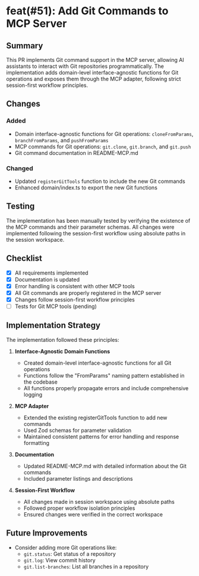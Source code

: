 # feat(#51): Add Git Commands to MCP Server

## Summary

This PR implements Git command support in the MCP server, allowing AI assistants to interact with Git repositories programmatically. The implementation adds domain-level interface-agnostic functions for Git operations and exposes them through the MCP adapter, following strict session-first workflow principles.

## Changes

### Added

- Domain interface-agnostic functions for Git operations: `cloneFromParams`, `branchFromParams`, and `pushFromParams`
- MCP commands for Git operations: `git.clone`, `git.branch`, and `git.push`
- Git command documentation in README-MCP.md

### Changed

- Updated `registerGitTools` function to include the new Git commands
- Enhanced domain/index.ts to export the new Git functions

## Testing

The implementation has been manually tested by verifying the existence of the MCP commands and their parameter schemas. All changes were implemented following the session-first workflow using absolute paths in the session workspace.

## Checklist

- [x] All requirements implemented
- [x] Documentation is updated
- [x] Error handling is consistent with other MCP tools
- [x] All Git commands are properly registered in the MCP server
- [x] Changes follow session-first workflow principles
- [ ] Tests for Git MCP tools (pending)

## Implementation Strategy

The implementation followed these principles:

1. **Interface-Agnostic Domain Functions**

   - Created domain-level interface-agnostic functions for all Git operations
   - Functions follow the "FromParams" naming pattern established in the codebase
   - All functions properly propagate errors and include comprehensive logging

2. **MCP Adapter**

   - Extended the existing registerGitTools function to add new commands
   - Used Zod schemas for parameter validation
   - Maintained consistent patterns for error handling and response formatting

3. **Documentation**
   - Updated README-MCP.md with detailed information about the Git commands
   - Included parameter listings and descriptions

4. **Session-First Workflow**
   - All changes made in session workspace using absolute paths
   - Followed proper workflow isolation principles
   - Ensured changes were verified in the correct workspace

## Future Improvements

- Consider adding more Git operations like:
  - `git.status`: Get status of a repository
  - `git.log`: View commit history
  - `git.list-branches`: List all branches in a repository 
